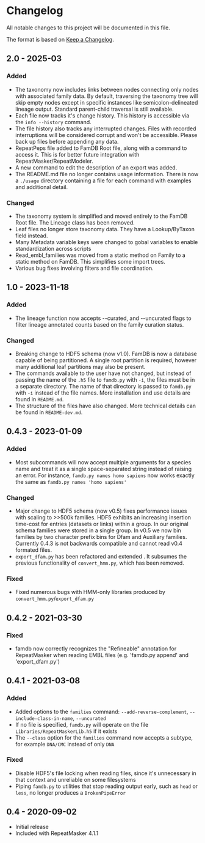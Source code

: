 # Changelog
All notable changes to this project will be documented in this file.

The format is based on [Keep a Changelog](https://keepachangelog.com/en/1.0.0/).

## 2.0 - 2025-03
### Added
- The taxonomy now includes links between nodes connecting only nodes with associated family data. By default, traversing the taxonomy tree will skip empty nodes except in specific instances like semicolon-delineated lineage output. Standard parent-child traversal is still available.
- Each file now tracks it's change history. This history is accessible via the `info --history` command.
- The file history also tracks any interrupted changes. Files with recorded interruptions will be considered corrupt and won't be accessible. Please back up files before appending any data.
- RepeatPeps file added to FamDB Root file, along with a command to access it. This is for better future integration with RepeatMasker/RepeatModeler.
- A new command to edit the description of an export was added.
- The README.md file no longer contains usage information. There is now a `./usage` directory containing a file for each command with examples and additional detail.
### Changed
- The taxonomy system is simplified and moved entirely to the FamDB Root file. The Lineage class has been removed.
- Leaf files no longer store taxonomy data. They have a Lookup/ByTaxon field instead.
- Many Metadata variable keys were changed to gobal variables to enable standardization across scripts
- Read_embl_families was moved from a static method on Family to a static method on FamDB. This simplifies some import trees.
- Various bug fixes involving filters and file coordination.

## 1.0 - 2023-11-18
### Added
- The lineage function now accepts --curated, and --uncurated flags to
  filter lineage annotated counts based on the family curation status.
### Changed
- Breaking change to HDF5 schema (now v1.0).  FamDB is now a database
  capable of being partitioned.  A single root partition is required,
  however many additional leaf partitions may also be present.
- The commands available to the user have not changed, but instead of passing 
  the name of the `.h5` file to `famdb.py` with `-i`, the files must be in a 
  separate directory. The name of that directory is passed to `famdb.py` with 
  `-i` instead of the file names. More installation and use details are found 
  in `README.md`.
- The structure of the files have also changed. More technical details can be
  found in `README-dev.md`.

## 0.4.3 - 2023-01-09
### Added
- Most subcommands will now accept multiple arguments for a species name and
  treat it as a single space-separated string instead of raising an error. For
  instance, `famdb.py names homo sapiens` now works exactly the same as
  `famdb.py names 'homo sapiens'`
### Changed
- Major change to HDF5 schema (now v0.5) fixes performance issues with scaling
  to >>500k families.  HDF5 exhibits an increasing insertion time-cost for entries
  (datasets or links) within a group.  In our original schema families were stored
  in a single group.  In v0.5 we now bin families by two character prefix bins for
  Dfam and Auxiliary families.  Currently 0.4.3 is not backwards compatible and
  cannot read v0.4 formated files.
- `export_dfam.py` has been refactored and extended . It subsumes the previous
  functionality of `convert_hmm.py`, which has been removed.
### Fixed
- Fixed numerous bugs with HMM-only libraries produced by `convert_hmm.py`/`export_dfam.py`

## 0.4.2 - 2021-03-30
### Fixed
- famdb now correctly recognizes the "Refineable" annotation for RepeatMasker
  when reading EMBL files (e.g. 'famdb.py append' and 'export_dfam.py')

## 0.4.1 - 2021-03-08
### Added
- Added options to the `families` command: `--add-reverse-complement`,
  `--include-class-in-name`, `--uncurated`
- If no file is specified, `famdb.py` will operate on the file
  `Libraries/RepeatMaskerLib.h5` if it exists
- The `--class` option for the `families` command now accepts a subtype, for
  example `DNA/CMC` instead of only `DNA`
### Fixed
- Disable HDF5's file locking when reading files, since it's unnecessary in
  that context and unreliable on some filesystems
- Piping `famdb.py` to utilities that stop reading output early, such as
  `head` or `less`, no longer produces a `BrokenPipeError`

## 0.4 - 2020-09-02
- Initial release
- Included with RepeatMasker 4.1.1
